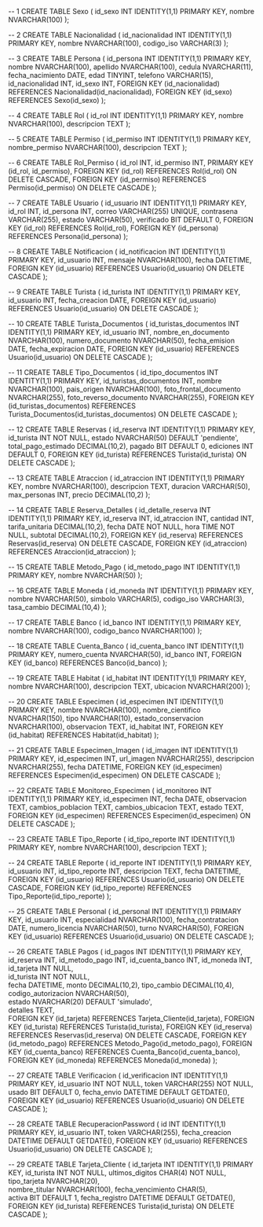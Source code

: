  -- 1
CREATE TABLE Sexo (
    id_sexo INT IDENTITY(1,1) PRIMARY KEY,
    nombre NVARCHAR(100)
);

-- 2
CREATE TABLE Nacionalidad (
    id_nacionalidad INT IDENTITY(1,1) PRIMARY KEY,
    nombre NVARCHAR(100),
    codigo_iso VARCHAR(3)
);

-- 3
CREATE TABLE Persona (
    id_persona INT IDENTITY(1,1) PRIMARY KEY,
    nombre NVARCHAR(100),
    apellido NVARCHAR(100),
    cedula NVARCHAR(11),
    fecha_nacimiento DATE,
    edad TINYINT,
    telefono VARCHAR(15),
    id_nacionalidad INT,
    id_sexo INT,
    FOREIGN KEY (id_nacionalidad) REFERENCES Nacionalidad(id_nacionalidad),
    FOREIGN KEY (id_sexo) REFERENCES Sexo(id_sexo)
);

-- 4
CREATE TABLE Rol (
    id_rol INT IDENTITY(1,1) PRIMARY KEY,
    nombre NVARCHAR(100),
    descripcion TEXT
);

-- 5
CREATE TABLE Permiso (
    id_permiso INT IDENTITY(1,1) PRIMARY KEY,
    nombre_permiso NVARCHAR(100),
    descripcion TEXT
);

-- 6
CREATE TABLE Rol_Permiso (
    id_rol INT,
    id_permiso INT,
    PRIMARY KEY (id_rol, id_permiso),
    FOREIGN KEY (id_rol) REFERENCES Rol(id_rol) ON DELETE CASCADE,
    FOREIGN KEY (id_permiso) REFERENCES Permiso(id_permiso) ON DELETE CASCADE
);

-- 7
CREATE TABLE Usuario (
    id_usuario INT IDENTITY(1,1) PRIMARY KEY,
    id_rol INT,
    id_persona INT,
    correo VARCHAR(255) UNIQUE,
    contrasena VARCHAR(255),
    estado VARCHAR(50),
    verificado BIT DEFAULT 0,
    FOREIGN KEY (id_rol) REFERENCES Rol(id_rol),
    FOREIGN KEY (id_persona) REFERENCES Persona(id_persona)
);

-- 8
CREATE TABLE Notificacion (
    id_notificacion INT IDENTITY(1,1) PRIMARY KEY,
    id_usuario INT,
    mensaje NVARCHAR(100),
    fecha DATETIME,
    FOREIGN KEY (id_usuario) REFERENCES Usuario(id_usuario) ON DELETE CASCADE
);

-- 9
CREATE TABLE Turista (
    id_turista INT IDENTITY(1,1) PRIMARY KEY,
    id_usuario INT,
    fecha_creacion DATE,
    FOREIGN KEY (id_usuario) REFERENCES Usuario(id_usuario) ON DELETE CASCADE
);

-- 10
CREATE TABLE Turista_Documentos (
    id_turistas_documentos INT IDENTITY(1,1) PRIMARY KEY,
    id_usuario INT,
    nombre_en_documento NVARCHAR(100),
    numero_documento NVARCHAR(50),
    fecha_emision DATE,
    fecha_expiracion DATE,
    FOREIGN KEY (id_usuario) REFERENCES Usuario(id_usuario) ON DELETE CASCADE
);

-- 11
CREATE TABLE Tipo_Documentos (
    id_tipo_documentos INT IDENTITY(1,1) PRIMARY KEY,
    id_turistas_documentos INT,
    nombre NVARCHAR(100),
    pais_origen NVARCHAR(100),
    foto_frontal_documento NVARCHAR(255),
    foto_reverso_documento NVARCHAR(255),
    FOREIGN KEY (id_turistas_documentos) REFERENCES Turista_Documentos(id_turistas_documentos) ON DELETE CASCADE
);

-- 12
CREATE TABLE Reservas (
    id_reserva INT IDENTITY(1,1) PRIMARY KEY,
    id_turista INT NOT NULL,
    estado NVARCHAR(50) DEFAULT 'pendiente',
    total_pago_estimado DECIMAL(10,2),
    pagado BIT DEFAULT 0,
	ediciones INT DEFAULT 0,
    FOREIGN KEY (id_turista) REFERENCES Turista(id_turista) ON DELETE CASCADE
);

-- 13
CREATE TABLE Atraccion (
    id_atraccion INT IDENTITY(1,1) PRIMARY KEY,
    nombre NVARCHAR(100),
    descripcion TEXT,
    duracion VARCHAR(50),
    max_personas INT,
    precio DECIMAL(10,2)
);

-- 14
CREATE TABLE Reserva_Detalles (
    id_detalle_reserva INT IDENTITY(1,1) PRIMARY KEY,
    id_reserva INT,
    id_atraccion INT,
    cantidad INT,
    tarifa_unitaria DECIMAL(10,2),
    fecha DATE NOT NULL,
    hora TIME NOT NULL,
    subtotal DECIMAL(10,2),
    FOREIGN KEY (id_reserva) REFERENCES Reservas(id_reserva) ON DELETE CASCADE,
    FOREIGN KEY (id_atraccion) REFERENCES Atraccion(id_atraccion)
);

-- 15
CREATE TABLE Metodo_Pago (
    id_metodo_pago INT IDENTITY(1,1) PRIMARY KEY,
    nombre NVARCHAR(50)
);

-- 16
CREATE TABLE Moneda (
    id_moneda INT IDENTITY(1,1) PRIMARY KEY,
    nombre NVARCHAR(50),
    simbolo VARCHAR(5),
    codigo_iso VARCHAR(3),
    tasa_cambio DECIMAL(10,4)
);

-- 17
CREATE TABLE Banco (
    id_banco INT IDENTITY(1,1) PRIMARY KEY,
    nombre NVARCHAR(100),
    codigo_banco NVARCHAR(100)
);

-- 18
CREATE TABLE Cuenta_Banco (
    id_cuenta_banco INT IDENTITY(1,1) PRIMARY KEY,
    numero_cuenta NVARCHAR(50),
    id_banco INT,
    FOREIGN KEY (id_banco) REFERENCES Banco(id_banco)
);

-- 19
CREATE TABLE Habitat (
    id_habitat INT IDENTITY(1,1) PRIMARY KEY,
    nombre NVARCHAR(100),
    descripcion TEXT,
    ubicacion NVARCHAR(200)
);

-- 20
CREATE TABLE Especimen (
    id_especimen INT IDENTITY(1,1) PRIMARY KEY,
    nombre NVARCHAR(100),
    nombre_cientifico NVARCHAR(150),
    tipo NVARCHAR(10),
    estado_conservacion NVARCHAR(100),
    observacion TEXT,
    id_habitat INT,
    FOREIGN KEY (id_habitat) REFERENCES Habitat(id_habitat)
);

-- 21
CREATE TABLE Especimen_Imagen (
    id_imagen INT IDENTITY(1,1) PRIMARY KEY,
    id_especimen INT,
    url_imagen NVARCHAR(255),
    descripcion NVARCHAR(255),
    fecha DATETIME,
    FOREIGN KEY (id_especimen) REFERENCES Especimen(id_especimen) ON DELETE CASCADE
);

-- 22
CREATE TABLE Monitoreo_Especimen (
    id_monitoreo INT IDENTITY(1,1) PRIMARY KEY,
    id_especimen INT,
    fecha DATE,
    observacion TEXT,
    cambios_poblacion TEXT,
    cambios_ubicacion TEXT,
    estado TEXT,
    FOREIGN KEY (id_especimen) REFERENCES Especimen(id_especimen) ON DELETE CASCADE
);

-- 23
CREATE TABLE Tipo_Reporte (
    id_tipo_reporte INT IDENTITY(1,1) PRIMARY KEY,
    nombre NVARCHAR(100),
    descripcion TEXT
);

-- 24
CREATE TABLE Reporte (
    id_reporte INT IDENTITY(1,1) PRIMARY KEY,
    id_usuario INT,
    id_tipo_reporte INT,
    descripcion TEXT,
    fecha DATETIME,
    FOREIGN KEY (id_usuario) REFERENCES Usuario(id_usuario) ON DELETE CASCADE,
    FOREIGN KEY (id_tipo_reporte) REFERENCES Tipo_Reporte(id_tipo_reporte)
);

-- 25
CREATE TABLE Personal (
    id_personal INT IDENTITY(1,1) PRIMARY KEY,
    id_usuario INT,
    especialidad NVARCHAR(100),
    fecha_contratacion DATE,
    numero_licencia NVARCHAR(50),
    turno NVARCHAR(50),
    FOREIGN KEY (id_usuario) REFERENCES Usuario(id_usuario) ON DELETE CASCADE
);

-- 26
CREATE TABLE Pagos (
    id_pagos INT IDENTITY(1,1) PRIMARY KEY,
    id_reserva INT,
    id_metodo_pago INT,
    id_cuenta_banco INT,
    id_moneda INT,
	id_tarjeta INT NULL,               
    id_turista INT NOT NULL,  
    fecha DATETIME,
    monto DECIMAL(10,2),
    tipo_cambio DECIMAL(10,4),         
    codigo_autorizacion NVARCHAR(50),  
    estado NVARCHAR(20) DEFAULT 'simulado',               
    detalles TEXT,                     
    FOREIGN KEY (id_tarjeta) REFERENCES Tarjeta_Cliente(id_tarjeta),
    FOREIGN KEY (id_turista) REFERENCES Turista(id_turista),
    FOREIGN KEY (id_reserva) REFERENCES Reservas(id_reserva) ON DELETE CASCADE,
    FOREIGN KEY (id_metodo_pago) REFERENCES Metodo_Pago(id_metodo_pago),
    FOREIGN KEY (id_cuenta_banco) REFERENCES Cuenta_Banco(id_cuenta_banco),
    FOREIGN KEY (id_moneda) REFERENCES Moneda(id_moneda)
);

-- 27
CREATE TABLE Verificacion (
    id_verificacion INT IDENTITY(1,1) PRIMARY KEY,
    id_usuario INT NOT NULL,
    token VARCHAR(255) NOT NULL,
    usado BIT DEFAULT 0,
    fecha_envio DATETIME DEFAULT GETDATE(),
    FOREIGN KEY (id_usuario) REFERENCES Usuario(id_usuario) ON DELETE CASCADE
);

-- 28
CREATE TABLE RecuperacionPassword (
    id INT IDENTITY(1,1) PRIMARY KEY,
    id_usuario INT,
    token VARCHAR(255),
    fecha_creacion DATETIME DEFAULT GETDATE(),
    FOREIGN KEY (id_usuario) REFERENCES Usuario(id_usuario) ON DELETE CASCADE
);

-- 29
CREATE TABLE Tarjeta_Cliente (
    id_tarjeta INT IDENTITY(1,1) PRIMARY KEY,
    id_turista INT NOT NULL,
    ultimos_digitos CHAR(4) NOT NULL,
    tipo_tarjeta NVARCHAR(20),         
    nombre_titular NVARCHAR(100),
    fecha_vencimiento CHAR(5),        
    activa BIT DEFAULT 1,
    fecha_registro DATETIME DEFAULT GETDATE(),
    FOREIGN KEY (id_turista) REFERENCES Turista(id_turista) ON DELETE CASCADE
);